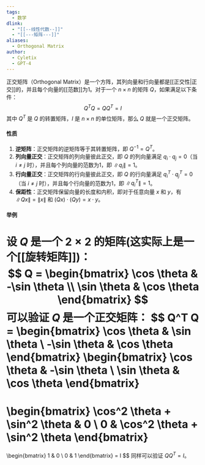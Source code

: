 ```yaml
---
tags:
  - 数学
dlink:
  - "[[--线性代数--]]"
  - "[[---矩阵---]]"
aliases:
  - Orthogonal Matrix
author:
  - Cyletix
  - GPT-4
---
```

正交矩阵（Orthogonal Matrix）是一个方阵，其列向量和行向量都是[[正交性|正交]]的，并且每个向量的[[范数]]为1。对于一个 $n \times n$ 的矩阵 $Q$，如果满足以下条件：
$$
Q^T Q = Q Q^T = I
$$
其中 $Q^T$ 是 $Q$ 的转置矩阵，$I$ 是 $n \times n$ 的单位矩阵，那么 $Q$ 就是一个正交矩阵。
#### 性质
1. **逆矩阵**：正交矩阵的逆矩阵等于其转置矩阵，即 $Q^{-1} = Q^T$。
2. **列向量正交**：正交矩阵的列向量彼此正交，即 $Q$ 的列向量满足 $q_i \cdot q_j = 0$（当 $i \neq j$ 时），并且每个列向量的范数为1，即 $\|q_i\| = 1$。
3. **行向量正交**：正交矩阵的行向量彼此正交，即 $Q$ 的行向量满足 $q_i^T \cdot q_j^T = 0$（当 $i \neq j$ 时），并且每个行向量的范数为1，即 $\|q_i^T\| = 1$。
4. **保距性**：正交矩阵保留向量的长度和内积，即对于任意向量 $x$ 和 $y$，有 $\|Qx\| = \|x\|$ 和 $(Qx) \cdot (Qy) = x \cdot y$。
#### 举例
设 $Q$ 是一个 $2 \times 2$ 的矩阵(这实际上是一个[[旋转矩阵]])：
$$
Q = \begin{bmatrix}
\cos \theta & -\sin \theta \\
\sin \theta & \cos \theta
\end{bmatrix}
$$
可以验证 $Q$ 是一个正交矩阵：
$$
Q^T Q = \begin{bmatrix}
\cos \theta & \sin \theta \\
-\sin \theta & \cos \theta
\end{bmatrix}
\begin{bmatrix}
\cos \theta & -\sin \theta \\
\sin \theta & \cos \theta
\end{bmatrix}
=
\begin{bmatrix}
\cos^2 \theta + \sin^2 \theta & 0 \\
0 & \cos^2 \theta + \sin^2 \theta
\end{bmatrix}
=
\begin{bmatrix}
1 & 0 \\
0 & 1
\end{bmatrix}
= I
$$
同样可以验证 $Q Q^T = I$。

